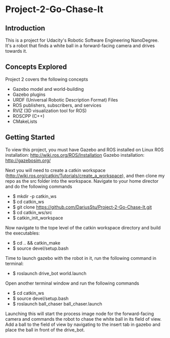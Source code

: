 # Project-2-Go-Chase-It
## Introduction
This is a project for Udacity's Robotic Software Engineering NanoDegree. It's a robot that finds a white ball in a forward-facing camera and drives towards it. 

## Concepts Explored
Project 2 covers the following concepts
- Gazebo model and world-building
- Gazebo plugins
- URDF (Universal Robotic Description Format) Files
- ROS publishers, subscribers, and services
- RVIZ (3D visualization tool for ROS)
- ROSCPP (C++)
- CMakeLists

## Getting Started
To view this project, you must have Gazebo and ROS installed on Linux
ROS installation: http://wiki.ros.org/ROS/Installation 
Gazebo installation: http://gazebosim.org/

Next you will need to create a catkin workspace (http://wiki.ros.org/catkin/Tutorials/create_a_workspace), and then clone my repo as the src folder into the workspace. Navigate to your home director and do the following commands

* $ mkdir -p catkin_ws
* $ cd catkin_ws
* $ git clone https://github.com/DariusStu/Project-2-Go-Chase-It.git
* $ cd catkin_ws/src
* $ catkin_init_workspace

Now navigate to the tope level of the catkin workspace directory and build the executables:
* $ cd .. && catkin_make
* $ source devel/setup.bash

Time to launch gazebo with the robot in it, run the following command in terminal:
* $ roslaunch drive_bot world.launch

Open another terminal window and run the following commands
* $ cd catkin_ws
* $ source devel/setup.bash
* $ roslaunch ball_chaser ball_chaser.launch

Launching this will start the process image node for the forward-facing camera and commands the robot to chase the white ball in its field of view. Add a ball to the field of view by navigating to the insert tab in gazebo and place the ball in front of the drive_bot.
